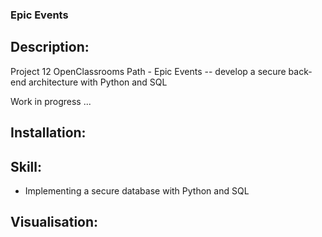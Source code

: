 ### Epic Events

## Description:
Project 12 OpenClassrooms Path - Epic Events -- develop a secure back-end architecture with Python and SQL

Work in progress ...

## Installation:

## Skill:
- Implementing a secure database with Python and SQL

## Visualisation:
